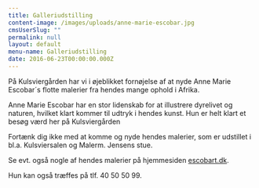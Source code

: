 ```yaml
---
title: Galleriudstilling
content-image: /images/uploads/anne-marie-escobar.jpg
cmsUserSlug: ""
permalink: null
layout: default
menu-name: Galleriudstilling
date: 2016-06-23T00:00:00.000Z
---
```


På Kulsviergården har vi i øjeblikket fornøjelse af at nyde Anne Marie Escobar´s flotte malerier fra hendes mange ophold i Afrika.

Anne Marie Escobar har en stor lidenskab for at illustrere dyrelivet og naturen, hvilket klart kommer til udtryk i hendes kunst. Hun er helt klart et besøg værd her på Kulsviergården

Fortænk dig ikke med at komme og nyde hendes malerier, som er udstillet i bl.a. Kulsviersalen og Malerm. Jensens stue.

Se evt. også nogle af hendes malerier på hjemmesiden [escobart.dk](http://www.escobart.dk/).

Hun kan også træffes på tlf. 40 50 50 99.